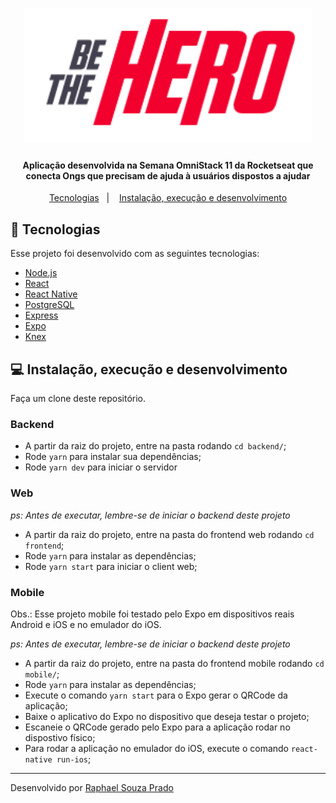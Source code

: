 <h1 align="center">
  <img alt="Be The Hero" height="215" title="BeTheHero" src="logo.png" />
</h1>

<div align="center">

  #### Aplicação desenvolvida na Semana OmniStack 11 da Rocketseat que conecta Ongs que precisam de ajuda à usuários dispostos a ajudar
</div>

<p align="center">
  <a href="#rocket-tecnologias">Tecnologias</a>&nbsp;&nbsp;&nbsp;|&nbsp;&nbsp;&nbsp;
  <a href="#computer-instalação-execução-e-desenvolvimento">Instalação, execução e desenvolvimento</a>
</p>

## :rocket: Tecnologias

Esse projeto foi desenvolvido com as seguintes tecnologias:

- [Node.js](https://nodejs.org/en/)
- [React](https://reactjs.org/)
- [React Native](https://reactnative.dev/)
- [PostgreSQL](https://www.postgresql.org/)
- [Express](https://github.com/expressjs/express)
- [Expo](https://expo.io/)
- [Knex](http://knexjs.org/)

## :computer: Instalação, execução e desenvolvimento

Faça um clone deste repositório.

### Backend

- A partir da raiz do projeto, entre na pasta rodando `cd backend/`;
- Rode `yarn` para instalar sua dependências;
- Rode `yarn dev` para iniciar o servidor 

### Web

_ps: Antes de executar, lembre-se de iniciar o backend deste projeto_

- A partir da raiz do projeto, entre na pasta do frontend web rodando `cd frontend`;
- Rode `yarn` para instalar as dependências;
- Rode `yarn start` para iniciar o client web;

### Mobile

Obs.: Esse projeto mobile foi testado pelo Expo em dispositivos reais Android e iOS e no emulador do iOS.

_ps: Antes de executar, lembre-se de iniciar o backend deste projeto_

- A partir da raiz do projeto, entre na pasta do frontend mobile rodando `cd mobile/`;
- Rode `yarn` para instalar as dependências;
- Execute o comando `yarn start` para o Expo gerar o QRCode da aplicação;
- Baixe o aplicativo do Expo no dispositivo que deseja testar o projeto;
- Escaneie o QRCode gerado pelo Expo para a aplicação rodar no dispostivo físico;
- Para rodar a aplicação no emulador do iOS, execute o comando `react-native run-ios`;

---

Desenvolvido por [Raphael Souza Prado](https://www.linkedin.com/in/raphaelpradooliveira/)

